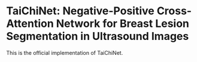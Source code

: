 # TaiChiNet: Negative-Positive Cross-Attention Network for Breast Lesion Segmentation in Ultrasound Images
This is the official implementation of TaiChiNet.
